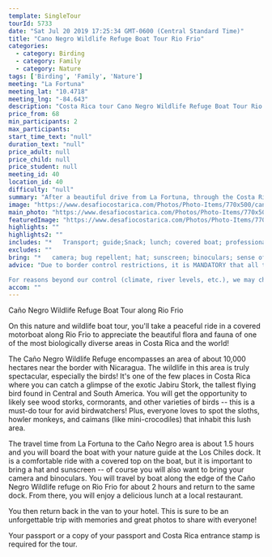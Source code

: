 ```yaml
---
template: SingleTour
tourId: 5733
date: "Sat Jul 20 2019 17:25:34 GMT-0600 (Central Standard Time)"
title: "Cano Negro Wildlife Refuge Boat Tour Rio Frio"
categories: 
  - category: Birding
  - category: Family
  - category: Nature
tags: ['Birding', 'Family', 'Nature']
meeting: "La Fortuna"
meeting_lat: "10.4718"
meeting_lng: "-84.643"
description: "Costa Rica tour Cano Negro Wildlife Refuge Boat Tour Rio Frio, id 5733"
price_from: 68
min_participants: 2
max_participants: 
start_time_text: "null"
duration_text: "null"
price_adult: null
price_child: null
price_student: null
meeting_id: 40
location_id: 40
difficulty: "null"
summary: "After a beautiful drive from La Fortuna, through the Costa Rican countryside you will enjoy a peaceful ride in a covered motorboat along the Rio Frio to appreciate the beautiful nature and wildlife in this unique area of Costa Rica. This is considered one of the richest areas in biological diversity in Costa Rica and the world! On the Caño Negro tour, you’ll have the opportunity to see a great variety of rare tro..."
image: "https://www.desafiocostarica.com/Photos/Photo-Items/770x500/cano-negro-wildlife-refuge-boat-tour-1433004092.jpg"
main_photo: "https://www.desafiocostarica.com/Photos/Photo-Items/770x500/cano-negro-wildlife-refuge-boat-tour-1433004092.jpg"
featuredImage: "https://www.desafiocostarica.com/Photos/Photo-Items/770x500/cano-negro-wildlife-refuge-boat-tour-1433004092.jpg"
highlights: ""
highlights2: ""
includes: "*   Transport; guide;Snack; lunch; covered boat; professional nature guide"
excludes: ""
bring: "*   camera; bug repellent; hat; sunscreen; binoculars; sense of adventure; passport"
advice: "Due to border control restrictions, it is MANDATORY that all tourists participating in the Caño Negro or One Day Nicaragua tour carry with them their original passport or a copy of their passport with a copy of the entrance stamp they received in immigration upon entering Costa Rica. Under NO circumstances will any other type of identification -- such as state ID, driver's license, etc. -- be accepted. The Cano Negro Wildlife Refuge Boat Tour is a perfect activity for families and birdwatchers. We can also arrange hotel accommodations and fishing expeditions in the Los Chiles and Cano Negro area near the Nicaragua Boarder. Your passport or a copy of your passport and Costa Rica entrance stamp is required for the tour. Have a look at our Adventure Waiver if you have questions about our Costa Rica adventure tour policies.

For reasons beyond our control (climate, river levels, etc.), we may change to a more-suitable tour with an equal or similar adventure-appeal or offer other tour options so you don't miss out on a fun day in Costa Rica. We reserve the right to cancel a trip due to unfavorable conditions & will only run a tour according to our policies. Full refund is given if (on rare occasion) no tour is run. This adventure involves some inherent risk and physical exertion, so you must be in good physical condition!"
accom: ""
---
```

Caño Negro Wildlife Refuge Boat Tour along Rio Frio

On this nature and wildlife boat tour, you'll take a peaceful ride in a covered motorboat along Rio Frio to appreciate the beautiful flora and fauna of one of the most biologically diverse areas in Costa Rica and the world!

The Caño Negro Wildlife Refuge encompasses an area of about 10,000 hectares near the border with Nicaragua. The wildlife in this area is truly spectacular, especially the birds! It's one of the few places in Costa Rica where you can catch a glimpse of the exotic Jabiru Stork, the tallest flying bird found in Central and South America. You will get the opportunity to likely see wood storks, cormorants, and other varieties of birds -- this is a must-do tour for avid birdwatchers! Plus, everyone loves to spot the sloths, howler monkeys, and caimans (like mini-crocodiles) that inhabit this lush area.

The travel time from La Fortuna to the Caño Negro area is about 1.5 hours and you will board the boat with your nature guide at the Los Chiles dock. It is a comfortable ride with a covered top on the boat, but it is important to bring a hat and sunscreen -- of course you will also want to bring your camera and binoculars. You will travel by boat along the edge of the Caño Negro Wildlife refuge on Rio Frio for about 2 hours and return to the same dock. From there, you will enjoy a delicious lunch at a local restaurant.

You then return back in the van to your hotel. This is sure to be an unforgettable trip with memories and great photos to share with everyone!

Your passport or a copy of your passport and Costa Rica entrance stamp is required for the tour.